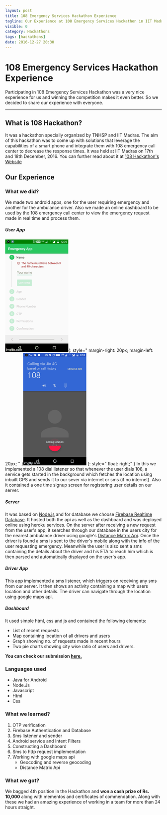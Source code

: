 ```yaml
---
layout: post
title: 108 Emergency Services Hackathon Experience
tagline: Our Experience at 108 Emergency Services Hackathon in IIT Madras.
visible: 0
category: Hackathons
tags: [hackathons]
date: 2016-12-27 20:30
---
```

#  108 Emergency Services Hackathon Experience

Participating in 108 Emergency Services Hackathon was a very nice experience for us and winning the competition makes it even better. So we decided to share our experience with everyone.

-----------------------

## What is 108 Hackathon?

It was a hackathon specially organized by TNHSP and IIT Madras. The aim of this hackathon was to come up with solutions that leverage the capabilities of a smart phone and integrate them with 108 emergency call center to decrease the response times.
It was held at IIT Madras on 17th and 18th December, 2016.
You can further read about it at [108 Hackathon's Website](https://www.108hackathon.in/)

## Our Experience

### What we did?
We made two android apps, one for the user requiring emergency and another for the ambulance driver. Also we made an online dashboard to be used by the 108 emergency call center to view the emergency request made in real time and process them.

##### User App
![Screenshots](/assets/images/posts_images/108userapp.gif){: style=" margin-right: 20px; margin-left: 20px; " }![Screenshots](/assets/images/posts_images/108userapp2.gif)
{: style=" float: right;" }
In this we implemented a 108 dial listener so that whenever the user dials 108, a service gets started in the background which fetches the location using inbuilt GPS and sends it to our sever via internet or sms (if no internet).
Also it contained a one time signup screen for registering user details on our server.



##### Server
It was based on [Node.js](https://nodejs.org/en/) and for database we choose [Firebase Realtime Database](https://firebase.google.com/docs/database/). It hosted both the api as well as the dashboard and was deployed online using heroku services.
On the server after receiving a new request from the user's app, it searches through our database in the users city for the nearest ambulance driver using google's [Distance Matrix Api](https://developers.google.com/maps/documentation/distance-matrix/intro).
Once the driver is found a sms is sent to the driver's mobile along with the info of the user requesting emergency. Meanwhile the user is also sent a sms containing the details about the driver and his ETA to reach him which is then parsed and automatically displayed on the user's app.

##### Driver App
This app implemented a sms listener, which triggers on receiving any sms from our server. It then shows an activity containing a map with users location and other details. The driver can navigate through the location using google maps api.

##### Dashboard
It used simple html, css and js and contained the following elements:
* List of recent requests
* Map containing location of all drivers and users
* Graph showing no. of requests made in recent hours
* Two pie charts showing city wise ratio of users and drivers.

**You can check our submission [here.](https://github.com/rahulbabbar1/108/)**
### Languages used
* Java for Android
* Node.Js
* Javascript
* Html
* Css

### What we learned?
1. OTP verification
2. Firebase Authentication and Database
3. Sms listener and sender
4. Android service and Intent Filters
5. Constructing a Dashboard
6. Sms to http request implementation
7. Working with google maps api
	* Geocoding and reverse geocoding
	* Distance Matrix Api

### What we got?

We bagged 4th position in the Hackathon and **won a cash prize of Rs. 10,000** along with mementos and certificates of commendation. Along with these we had an amazing experience of working in a team for more than 24 hours straight.
